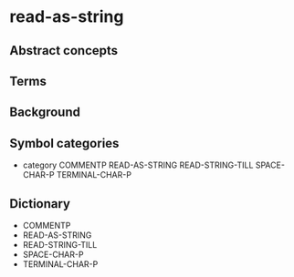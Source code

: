 # read-as-string

## Abstract concepts

## Terms

## Background

## Symbol categories

* category
COMMENTP
READ-AS-STRING
READ-STRING-TILL
SPACE-CHAR-P
TERMINAL-CHAR-P

## Dictionary

* COMMENTP
* READ-AS-STRING
* READ-STRING-TILL
* SPACE-CHAR-P
* TERMINAL-CHAR-P

